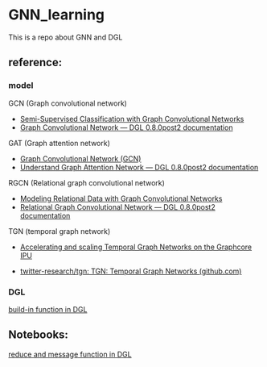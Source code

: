 # GNN_learning

This is a repo about GNN and DGL

## reference:

### model
GCN (Graph convolutional network)

* [Semi-Supervised Classification with Graph Convolutional Networks](https://arxiv.org/pdf/1609.02907.pdf)
* [Graph Convolutional Network — DGL 0.8.0post2 documentation](https://docs.dgl.ai/tutorials/models/1_gnn/1_gcn.html)

GAT (Graph attention network)

* [Graph Convolutional Network (GCN)](https://arxiv.org/abs/1609.02907)
* [Understand Graph Attention Network — DGL 0.8.0post2 documentation](https://docs.dgl.ai/tutorials/models/1_gnn/9_gat.html)

RGCN (Relational graph convolutional network)

* [Modeling Relational Data with Graph Convolutional Networks](https://arxiv.org/pdf/1703.06103.pdf)
* [Relational Graph Convolutional Network — DGL 0.8.0post2 documentation](https://docs.dgl.ai/tutorials/models/1_gnn/4_rgcn.html)

TGN (temporal graph network)

* [Accelerating and scaling Temporal Graph Networks on the Graphcore IPU](https://www.handla.it/accelerating-and-scaling-temporal-graph-networks-on-the-graphcore-ipu-by-michael-bronstein-jun-2022/)

* [twitter-research/tgn: TGN: Temporal Graph Networks (github.com)](https://github.com/twitter-research/tgn)

### DGL 

[build-in function in DGL](https://docs.dgl.ai/api/python/dgl.function.html)


## Notebooks:
[reduce and message function in DGL](Notes/reduce&message.md)
